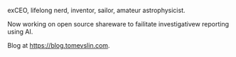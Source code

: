 exCEO, lifelong nerd, inventor, sailor, amateur astrophysicist.

Now working on open source shareware to failitate investigativew reporting using AI.

Blog at https://blog.tomevslin.com.



<!---
tevslin/tevslin is a ✨ special ✨ repository because its `README.md` (this file) appears on your GitHub profile.
You can click the Preview link to take a look at your changes.
--->
